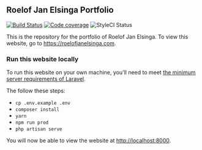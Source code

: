 ## Roelof Jan Elsinga Portfolio

[![Build Status](https://travis-ci.com/roelofjan-elsinga/portfolio.svg)](https://travis-ci.com/roelofjan-elsinga/portfolio)
[![Code coverage](https://codecov.io/gh/roelofjan-elsinga/portfolio/branch/master/graph/badge.svg)](https://codecov.io/gh/roelofjan-elsinga/portfolio)
![StyleCI Status](https://github.styleci.io/repos/192778142/shield)

This is the repository for the portfolio of Roelof Jan Elsinga. To view this website, 
go to <https://roelofjanelsinga.com>.


### Run this website locally

To run this website on your own machine, you'll need to meet 
[the minimum server requirements of Laravel](https://laravel.com/docs/5.7#server-requirements).

The follow these steps:
- ``cp .env.example .env``
- ``composer install``
- ``yarn``
- ``npm run prod``
- ``php artisan serve``

You will now be able to view the website at <http://localhost:8000>.

